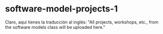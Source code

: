 # software-model-projects-1
Claro, aquí tienes la traducción al inglés:  "All projects, workshops, etc., from the software models class will be uploaded here."
